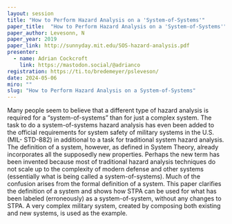 ```yaml
---
layout: session
title: "How to Perform Hazard Analysis on a 'System-of-Systems'"
paper_title:  "How to Perform Hazard Analysis on a 'System-of-Systems'"
paper_author: Levesonn, N
paper_year: 2019
paper_link: http://sunnyday.mit.edu/SOS-hazard-analysis.pdf
presenter:
  - name: Adrian Cockcroft
    link: https://mastodon.social/@adrianco
registration: https://ti.to/bredemeyer/psleveson/
date: 2024-05-06
miro: ""
slug: "How to Perform Hazard Analysis on a System-of-Systems"
---
```


Many people seem to believe that a different type of hazard analysis is required for a
“system-of-systems” than for just a complex system. The task to do a system-of-systems hazard analysis
has even been added to the official requirements for system safety of military systems in the U.S. (MIL-
STD-882) in additional to a task for traditional system hazard analysis. The definition of a system,
however, as defined in System Theory, already incorporates all the supposedly new properties.
Perhaps the new term has been invented because most of traditional hazard analysis techniques do
not scale up to the complexity of modern defense and other systems (essentially what is being called a
system-of-systems). Much of the confusion arises from the formal definition of a system. This paper
clarifies the definition of a system and shows how STPA can be used for what has been labeled
(erroneously) as a system-of-system, without any changes to STPA. A very complex military system,
created by composing both existing and new systems, is used as the example.